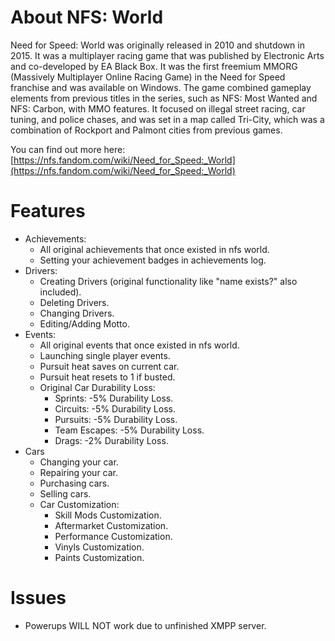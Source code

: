 # About NFS: World
Need for Speed: World was originally released in 2010 and shutdown in 2015.
It was a multiplayer racing game that was published by Electronic Arts and co-developed by EA Black Box. It was the first freemium MMORG (Massively Multiplayer Online Racing Game) in the Need for Speed franchise and was available on Windows. The game combined gameplay elements from previous titles in the series, such as NFS: Most Wanted and NFS: Carbon, with MMO features. It focused on illegal street racing, car tuning, and police chases, and was set in a map called Tri-City, which was a combination of Rockport and Palmont cities from previous games.

You can find out more here: [https://nfs.fandom.com/wiki/Need_for_Speed:_World](https://nfs.fandom.com/wiki/Need_for_Speed:_World)
# Features
* Achievements:
    + All original achievements that once existed in nfs world.
    + Setting your achievement badges in achievements log.
* Drivers:
    + Creating Drivers (original functionality like "name exists?" also included).
    + Deleting Drivers.
    + Changing Drivers.
    + Editing/Adding Motto.
* Events:
    + All original events that once existed in nfs world.
    + Launching single player events.
    + Pursuit heat saves on current car.
    + Pursuit heat resets to 1 if busted.
    + Original Car Durability Loss:
        - Sprints: -5% Durability Loss.
        - Circuits: -5% Durability Loss.
        - Pursuits: -5% Durability Loss.
        - Team Escapes: -5% Durability Loss.
        - Drags: -2% Durability Loss.
* Cars
    + Changing your car.
    + Repairing your car.
    + Purchasing cars.
    + Selling cars.
    + Car Customization:
        - Skill Mods Customization.
        - Aftermarket Customization.
        - Performance Customization.
        - Vinyls Customization.
        - Paints Customization.
# Issues
* Powerups WILL NOT work due to unfinished XMPP server.
